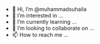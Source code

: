 - 👋 Hi, I’m @muhammadsuhaila
- 👀 I’m interested in ...
- 🌱 I’m currently learning ...
- 💞️ I’m looking to collaborate on ...
- 📫 How to reach me ...

<!---
muhammadsuhaila/muhammadsuhaila is a ✨ special ✨ repository because its `README.md` (this file) appears on your GitHub profile.
You can click the Preview link to take a look at your changes.
--->
